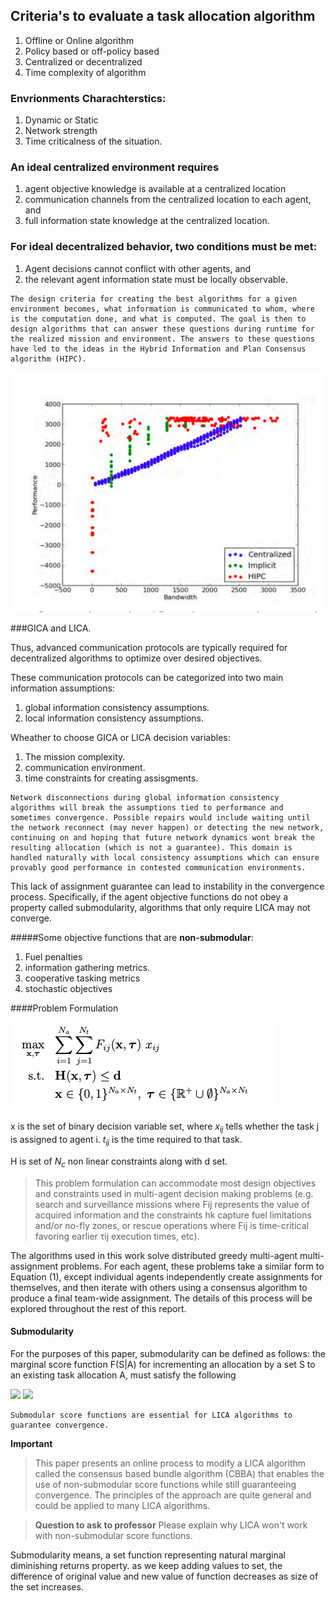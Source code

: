 ## Criteria's to evaluate a task allocation algorithm

1. Offline or Online algorithm
2. Policy based or off-policy based
3. Centralized or decentralized
4. Time complexity of algorithm

### Envrionments Charachterstics:

1. Dynamic or Static
2. Network strength
3. Time criticalness of the situation.

### An ideal centralized environment requires 

1. agent objective knowledge is available at a centralized location 
2. communication channels from the
centralized location to each agent, and 
3. full information state knowledge at the centralized
location.

### For ideal decentralized behavior, two conditions must be met:

1. Agent decisions cannot conflict with other
agents, and 
2. the relevant agent information state must be locally observable.

```
The design criteria for creating the best algorithms for a given environment becomes, what information is communicated to whom, where is the computation done, and what is computed. The goal is then to design algorithms that can answer these questions during runtime for the realized mission and environment. The answers to these questions have led to the ideas in the Hybrid Information and Plan Consensus algorithm (HIPC).
```

![Comparison of approaches on different network bandwidths](2020-08-27-00-38-54.png)

###GICA and LICA.

Thus, advanced communication protocols are typically required for decentralized algorithms to optimize over desired objectives.

These communication protocols can be categorized into two main information assumptions:

1. global information consistency assumptions. 
2. local information consistency assumptions.

Wheather to choose GICA or LICA decision variables:
1. The mission complexity.
2. communication environment.
3. time constraints for creating assisgments.


```
Network disconnections during global information consistency algorithms will break the assumptions tied to performance and sometimes convergence. Possible repairs would include waiting until the network reconnect (may never happen) or detecting the new network, continuing on and hoping that future network dynamics wont break the resulting allocation (which is not a guarantee). This domain is handled naturally with local consistency assumptions which can ensure provably good performance in contested communication environments.
```

This lack of assignment guarantee can lead to instability in the convergence process. Specifically, if the agent objective functions do not obey a
property called submodularity, algorithms that only require LICA may not converge.


#####Some objective functions that are **non-submodular**:
1. Fuel penalties
2. information gathering metrics.
3. cooperative tasking metrics
4. stochastic objectives
   
####Problem Formulation

![](2020-08-30-01-37-59.png)

x is the set of binary decision variable set, where $x_{ij}$ tells whether the task j is assigned to agent i.
$t_{ij}$ is the time required to that task.

H is set of $N_c$ non linear constraints along with d set. 

>This problem formulation can accommodate
most design objectives and constraints used in multi-agent decision making problems (e.g.
search and surveillance missions where Fij represents the value of acquired information and
the constraints hk capture fuel limitations and/or no-fly zones, or rescue operations where Fij
is time-critical favoring earlier τij execution times, etc).

The algorithms used in this work solve distributed greedy multi-agent multi-assignment
problems. For each agent, these problems take a similar form to Equation (1), except
individual agents independently create assignments for themselves, and then iterate with
others using a consensus algorithm to produce a final team-wide assignment. The details of
this process will be explored throughout the rest of this report.

#### Submodularity

For the purposes of this paper, submodularity can be defined as follows: the marginal score function F(S|A) for incrementing an allocation by a set S to an existing task allocation A, must satisfy the following 

<img src="https://render.githubusercontent.com/render/math?math=F(S|A') ≥ F(S|A)">
<img src="https://render.githubusercontent.com/render/math?math=\forall A' \ s.t. \ A' \subset A">

```
Submodular score functions are essential for LICA algorithms to guarantee convergence.
```
**Important**

> This paper presents an online process to modify a LICA
algorithm called the consensus based bundle algorithm (CBBA) that enables the use of non-submodular score functions while still guaranteeing convergence. The principles of the approach are quite general and could be applied to many LICA algorithms.

> **Question to ask to professor** 
> Please explain why LICA won't work with non-submodular score functions.

Submodularity means, a set function representing natural marginal diminishing returns property.
as we keep adding values to set, the difference of original value and new value of function decreases as size of the set increases.